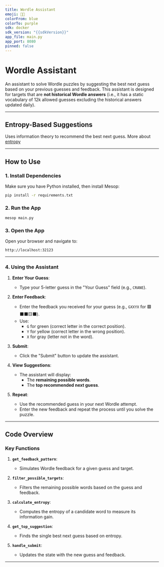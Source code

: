 ```yaml
---
title: Wordle Assistant
emoji: 🔎🔤
colorFrom: blue
colorTo: purple
sdk: docker
sdk_version: "{{sdkVersion}}"
app_file: main.py
app_port: 8080
pinned: false
---
```


# Wordle Assistant

An assistant to solve Wordle puzzles by suggesting the best next guess based on your previous guesses and feedback. 
This assistant is designed for targets that are **not historical Wordle answers** (i.e., it has a static vocabulary of 12k allowed guesses excluding the historical answers updated daily).

---

## Entropy-Based Suggestions

Uses information theory to recommend the best next guess. More about [entropy](entropy.md)

---

## How to Use

### 1. **Install Dependencies**
Make sure you have Python installed, then install Mesop:
```bash
pip install -r requirements.txt
```

### 2. **Run the App**
```bash
mesop main.py
```

### 3. **Open the App**
Open your browser and navigate to:
```
http://localhost:32123
```

---

### 4. **Using the Assistant**
1. **Enter Your Guess**:
   - Type your 5-letter guess in the "Your Guess" field (e.g., `CRANE`).

2. **Enter Feedback**:
   - Enter the feedback you received for your guess (e.g., `GXXYX` for 🟩⬛⬛🟨⬛).
   - Use:
     - `G` for green (correct letter in the correct position).
     - `Y` for yellow (correct letter in the wrong position).
     - `X` for gray (letter not in the word).

3. **Submit**:
   - Click the "Submit" button to update the assistant.

4. **View Suggestions**:
   - The assistant will display:
     - The **remaining possible words**.
     - The **top recommended next guess**.

5. **Repeat**:
   - Use the recommended guess in your next Wordle attempt.
   - Enter the new feedback and repeat the process until you solve the puzzle.

---

## Code Overview

### Key Functions
1. **`get_feedback_pattern`**:
   - Simulates Wordle feedback for a given guess and target.

2. **`filter_possible_targets`**:
   - Filters the remaining possible words based on the guess and feedback.

3. **`calculate_entropy`**:
   - Computes the entropy of a candidate word to measure its information gain.

4. **`get_top_suggestion`**:
   - Finds the single best next guess based on entropy.

5. **`handle_submit`**:
   - Updates the state with the new guess and feedback.

---